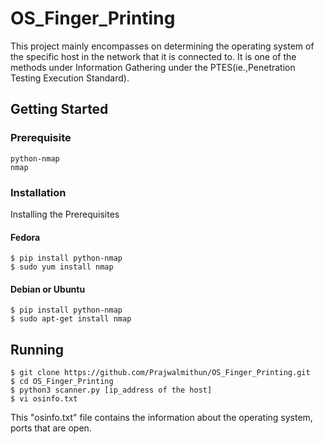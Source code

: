 # OS_Finger_Printing

This project mainly encompasses on determining the operating system of the specific host in the network that it is connected to.
It is one of the methods under Information Gathering under the PTES(ie.,Penetration Testing Execution Standard). 
## Getting Started
  ### Prerequisite
  ```
  python-nmap
  nmap
  ```
  ### Installation
  Installing the Prerequisites
  #### Fedora
  ```
  $ pip install python-nmap
  $ sudo yum install nmap
  ```
  #### Debian or Ubuntu
  ```
  $ pip install python-nmap
  $ sudo apt-get install nmap
  ```
  ## Running
  ```
  $ git clone https://github.com/Prajwalmithun/OS_Finger_Printing.git
  $ cd OS_Finger_Printing
  $ python3 scanner.py [ip_address of the host]
  $ vi osinfo.txt
  ```
  This "osinfo.txt" file contains the information about the operating system, ports that are open.
